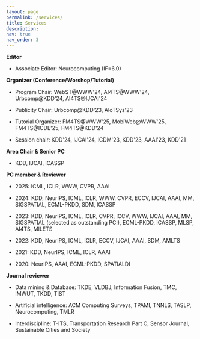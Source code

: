 ```yaml
---
layout: page
permalink: /services/
title: Services
description: 
nav: true
nav_order: 3
---
```


<div>
  <p><strong>Editor</strong></p>
  <ul>
  <li><p>Associate Editor: Neurocomputing (IF=6.0)</p>
  </li>
  </ul>


  <p><strong>Organizer (Conference/Worshop/Tutorial)</strong></p>
  <ul>
  <li><p>Program Chair: WebST@WWW'24, AI4TS@WWW'24, Urbcomp@KDD'24, AI4TS@IJCAI'24</p>
  </li>
  <li><p>Publicity Chair: Urbcomp@KDD'23, AIoTSys'23</p>
  </li>
  <li><p>Tutorial Organizer: FM4TS@WWW'25, MobiWeb@WWW'25, FM4TS@ICDE'25, FM4TS@KDD'24</p>
  </li>
  <li><p>Session chair: KDD'24, IJCAI'24, ICDM'23, KDD'23, AAAI'23, KDD'21</p>
  </li>
  </ul>

   <p><strong>Area Chair & Senior PC</strong></p>
  <ul>
  <li><p>KDD, IJCAI, ICASSP</p>
  </li>
  </ul>

  <p><strong>PC member &amp; Reviewer</strong></p>
  <ul>
  <li><p>2025: ICML, ICLR, WWW, CVPR, AAAI</p>
  </li>
  <li><p>2024: KDD, NeurIPS, ICML, ICLR, WWW, CVPR, ECCV, IJCAI, AAAI, MM, SIGSPATIAL, ECML-PKDD, SDM, ICASSP</p>
  </li>
  <li><p>2023: KDD, NeurIPS, ICML, ICLR, CVPR, ICCV, WWW, IJCAI, AAAI, MM, SIGSPATIAL (selected as outstanding PC!), ECML-PKDD, ICASSP, MLSP, AI4TS, MILETS</p>
  </li>
  <li><p>2022: KDD, NeurIPS, ICML, ICLR, ECCV, IJCAI, AAAI, SDM, AMLTS</p>
  </li>
  <li><p>2021: KDD, NeurIPS, ICML, ICLR, AAAI</p>
  </li>
  <li><p>2020: NeurIPS, AAAI, ECML-PKDD, SPATIALDI</p>
  </li>
  </ul>

  <p><strong>Journal reviewer</strong></p>
  <ul>
  <li><p>Data mining & Database: TKDE, VLDBJ, Information Fusion, TMC, IMWUT, TKDD, TIST</p></li>
  <li><p>Artificial intelligence: ACM Computing Surveys, TPAMI, TNNLS, TASLP, Neurocomputing, TMLR</p></li>
  <li><p>Interdiscipline: T-ITS, Transportation Research Part C, Sensor Journal, Sustainable Cities and Society</p></li>
  </ul>


  


</div>
